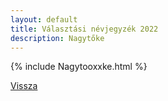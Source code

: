 ```yaml
---
layout: default
title: Választási névjegyzék 2022
description: Nagytőke
---
```


{% include Nagytooxxke.html %}

[Vissza](./)